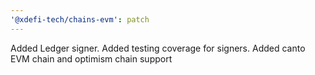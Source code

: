 ```yaml
---
'@xdefi-tech/chains-evm': patch
---
```


Added Ledger signer. Added testing coverage for signers. Added canto EVM chain and optimism chain support

